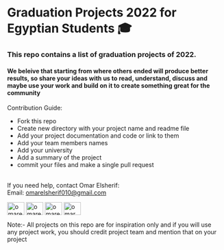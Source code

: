 # Graduation Projects 2022 for Egyptian Students 🎓

### This repo contains a list of graduation projects of 2022. 
#### We beleive that starting from where others ended will produce better results, so share your ideas with us to read, understand, discuss and maybe use your work and build on it to create something great for the community 

Contribution Guide:
- Fork this repo 
- Create new directory with your project name and readme file
- Add your project documentation and code or link to them
- Add your team members names
- Add your university
- Add a summary of the project
- commit your files and make a single pull request

 <br>
If you need help, contact Omar Elsherif: <br>
Email: 
<a href="mailto:omarelsherif010@gmail.com?">omarelsherif010@gmail.com</a>

<p align="left">
<a href="https://twitter.com/omarelsherif010" target="blank"><img align="center" src="https://raw.githubusercontent.com/rahuldkjain/github-profile-readme-generator/master/src/images/icons/Social/twitter.svg" alt="omarelsherif010" height="30" width="40" /></a>
<a href="https://linkedin.com/in/omarelsherif010" target="blank"><img align="center" src="https://raw.githubusercontent.com/rahuldkjain/github-profile-readme-generator/master/src/images/icons/Social/linked-in-alt.svg" alt="omarelsherif010" height="30" width="40" /></a>
<a href="https://fb.com/omarelsherifpage" target="blank"><img align="center" src="https://raw.githubusercontent.com/rahuldkjain/github-profile-readme-generator/master/src/images/icons/Social/facebook.svg" alt="omarelsherifpage" height="30" width="40" /></a>
<a href="https://www.youtube.com/channel/UCSbQpX2FwjmiG_3znl5UodA" target="blank"><img align="center" src="https://raw.githubusercontent.com/rahuldkjain/github-profile-readme-generator/master/src/images/icons/Social/youtube.svg" alt="omar elsherif" height="30" width="40" /></a>
</p>

Note:- All projects on this repo are for inspiration only and if you will use any project work, you should credit project team and mention that on your project
